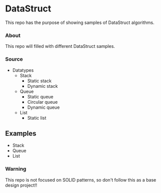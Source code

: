 # DataStruct
This repo has the purpose of showing samples of DataStruct algorithms.

### About
This repo will filled with different DataStruct samples.

### Source
- Datatypes
  - Stack
	- Static stack
	- Dynamic stack
  - Queue
	- Static queue
	- Circular queue
	- Dynamic queue
  - List
	- Static list

## Examples
- Stack
- Queue
- List
  
### Warning
This repo is not focused on SOLID patterns, so don't follow this as a base design project!!